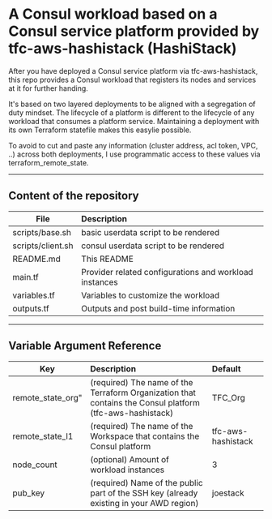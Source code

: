 # A Consul workload based on a Consul service platform provided by tfc-aws-hashistack (HashiStack)

After you have deployed a Consul service platform via tfc-aws-hashistack, this repo provides a Consul workload that registers its nodes and services at it for further handing.

It's based on two layered deployments to be aligned with a segregation of duty mindset. The lifecycle of a platform is different to the lifecycle of any workload that consumes a platform service. Maintaining a deployment with its own Terraform statefile makes this easylie possible.

To avoid to cut and paste any information (cluster address, acl token, VPC, ..) across both deployments, I use programmatic access to these values via terraform_remote_state.



---

## Content of the repository

| File | Description |
| - | :- |
| scripts/base.sh | basic userdata script to be rendered |
| scripts/client.sh | consul userdata script to be rendered |
| README.md | This README |
| main.tf | Provider related configurations and workload instances|
| variables.tf | Variables to customize the workload |
| outputs.tf | Outputs and post build-time information |

---

## Variable Argument Reference

| Key | Description | Default |
| - | :- | :- |
| remote_state_org" | (required) The name of the Terraform Organization that contains the Consul platform (tfc-aws-hashistack) | TFC_Org |
| remote_state_l1 | (required) The name of the Workspace that contains the Consul platform | tfc-aws-hashistack |
| node_count | (optional) Amount of workload instances | 3 |
| pub_key | (required) Name of the public part of the SSH key (already existing in your AWD region) | joestack |



